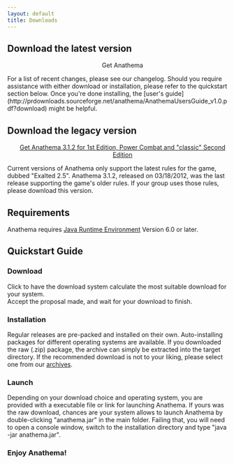 ```yaml
---
layout: default
title: Downloads
---
```

## Download the latest version

<ul><center>
	<span class="linkToLatestVersion">
		<span>Get Anathema</span>
		<span class="latestVersion"> </span>
	</span>
	</center></ul>
For a list of recent changes, please see our <span class="linkToChangelog">changelog</span>.  
Should you require assistance with either download or installation, please refer to the quickstart section below.
Once you're done installing, the [user's guide](http://prdownloads.sourceforge.net/anathema/AnathemaUsersGuide_v1.0.pdf?download) might be helpful.

## Download the legacy version
<ul><center><a href="http://sourceforge.net/projects/anathema/files/Anathema%203.1.2/">Get Anathema 3.1.2 for 1st Edition, Power Combat and "classic" Second Edition</a></center></ul>
Current versions of Anathema only support the latest rules for the game, dubbed "Exalted 2.5".
Anathema 3.1.2, released on 03/18/2012, was the last release supporting the game's older rules. If your group uses those rules, please download this version.


## Requirements
Anathema requires [Java Runtime Environment](http://www.java.com) Version 6.0 or later.
	
## Quickstart Guide
### Download
<span class="linkToLatestVersion">Click</span> to have the download system calculate the most suitable download for your system.  
Accept the proposal made, and wait for your download to finish. 

### Installation
Regular releases are pre-packed and installed on their own. Auto-installing packages for different operating systems are available.
If you downloaded the raw (.zip) package, the archive can simply be extracted into the target directory.
If the recommended download is not to your liking, please select one from our <a href="anathema.butatopanto.de:8081/full">archives</a>.

### Launch
Depending on your download choice and operating system, you are provided with a executable file or link for launching Anathema.
If yours was the raw download, chances are your system allows to launch Anathema by double-clicking "anathema.jar" in the main folder.
Failing that, you will need to open a console window, switch to the installation directory and type "java -jar anathema.jar".

### Enjoy Anathema!